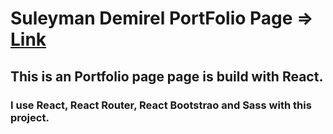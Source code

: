 # Suleyman Demirel PortFolio Page => [Link](https://suleyman-demirel-portfolio.netlify.app/)
## This is an Portfolio page page is build with React. 
### I use React, React Router, React Bootstrao and Sass with this project. 
